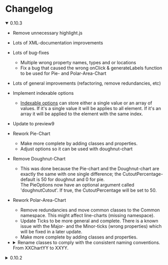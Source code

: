 # Changelog
<details open="open">
<summary>0.10.3</summary>

* Remove unnecessary highlight.js
* Lots of XML-documentation improvements
* Lots of bug-fixes
  * Multiple wrong property names, types and or locations
  * Fix a bug that caused the wrong onClick & generateLabels function to be used for Pie- and Polar-Area-Chart
* Lots of general improvements (refactoring, remove redundancies, etc)
* Implement indexable options
  * [Indexable options](https://www.chartjs.org/docs/latest/general/options.html#indexable-options) can store either a single value or an array of values. If it's a single value it will be applies to all element. If it's an array it will be applied to the element with the same index.
* Update to preview9
* Rework Pie-Chart
  * Make more complete by adding classes and properties.
  * Adjust options so it can be used with doughnut-chart
* Remove Doughnut-Chart
  * This was done because the Pie-chart and the Doughnut-chart are exactly the same with one single difference; the CutoutPercentage-default is 50 for doughnut and 0 for pie.  
  The PieOptions now have an optional argument called 'doughnutCutout'. If true, the CutoutPercentage will be set to 50.
* Rework Polar-Area-Chart
  * Remove redundancies and move common classes to the Common namespace. This might affect line-charts (missing namespace).
  * Update Ticks to be more general and complete. There is a known issue with the Major- and the Minor-ticks (wrong properties) which will be fixed in a later update.
  * Make more complete by adding classes and properties.
* <details><summary>Rename classes to comply with the consistent naming conventions. From XXChartYY to XXYY.</summary>
 
  * BarChartAxis  ->  BarAxis
  * BarChartConfig  ->  BarConfig
  * BarChartData  ->  BarData
  * BarChartOptions  ->  BarOptions
  * BarChartOptionsScales  ->  BarOptionsScales
  * BarChartDataset  ->  BarDataset
  * BaseBarChartDataset  ->  BaseBarDataset
  * IndividualBarChartDataset  ->  IndividualBarDataset
  * BubbleChartConfig  ->  BubbleConfig
  * BubbleChartData  ->  BubbleData
  * BubbleData  ->  BubbleDataPoint
  * BubbleChartDataset  ->  BubbleDataset
  * BubbleChartOptions  ->  BubbleOptions
  * BubbleChartPointStyle  ->  BubblePointStyle
  * BaseChartConfigOptions  ->  BaseConfigOptions
  * ChartConfigBase  ->  ConfigBase
  * LineChartConfig  ->  LineConfig
  * LineChartData  ->  LineData
  * LineChartDataset  ->  LineDataset
  * LineChartOptions  ->  LineOptions
  * LineChartOptionsHover  ->  LineOptionsHover
  * MixedChartConfig  ->  MixedConfig
  * MixedChartData  ->  MixedData
  * MixedChartOptions  ->  MixedOptions
  * PieChartConfig  ->  PieConfig
  * PieChartData  ->  PieData
  * PieChartDataset  ->  PieDataset
  * PieChartOptions  ->  PieOptions
  * PolarAreaChartConfig  ->  PolarAreaConfig
  * RadarChartConfig  ->  RadarConfig
  * RadarChartData  ->  RadarData
  * RadarChartDataset  ->  RadarDataset
  * RadarChartOptions  ->  RadarOptions
  * RadarChartPointStyles  ->  RadarPointStyles
  * ScatterChartAxis  ->  ScatterAxis
  * ScatterChartConfig  ->  ScatterConfig
  * ScatterChartData  ->  ScatterData
  * ScatterChartDataset  ->  ScatterDataset
  * ScatterChartOptions  ->  ScatterOptions
  * ScatterChartScales  ->  ScatterScales
  
</details>

</details>

<details>
<summary>0.10.2</summary>
    
* Update ReadMe
* Clean and update .csproj file
* Create nuget package
* Update XML-docs handling

</details>
